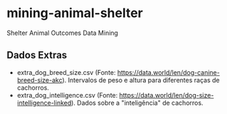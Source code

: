 # mining-animal-shelter
Shelter Animal Outcomes Data Mining

## Dados Extras
- extra_dog_breed_size.csv (Fonte: https://data.world/len/dog-canine-breed-size-akc). Intervalos de peso e altura para diferentes raças de cachorros.
- extra_dog_intelligence.csv (Fonte: https://data.world/len/dog-size-intelligence-linked). Dados sobre a "inteligência" de cachorros.
